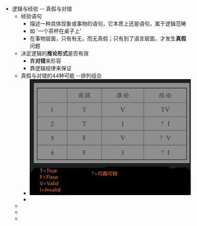 - 逻辑与经验 -- 真假与对错
	- 经验语句
		- 描述一种具体现象或事物的语句，它本质上还是语句，属于逻辑范畴
		- 如 '一个茶杯在桌子上'
		- 在事物层面，只有有无，而无真假；只有到了语言层面，才发生**真假**问题
	- 决定逻辑的**推论形式**是否有效
		- 靠**对错**来形容
		- 靠逻辑规律来保证
	- 真假与对错的44种可能 --排列组合
		- ![image.png](../assets/image_1647761258968_0.png)
		-
	-
	-
	-